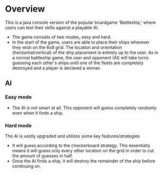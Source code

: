 # Overview
This is a java console version of the popular boardgame 'Battleship,' where users can test their skills against a playable AI.

- The game consists of two modes, easy and hard.
- In the start of the game, users are able to place their ships wherever they wish on the 8x8 grid. The location and orientation (horizontal/vertical) of the ship placement is entirely up to the user.
As in a normal battleship game, the user and opponent (AI) will take turns guessing each other's ships until one of the fleets are completely destroyed and a player is declared a winner.

## AI
### Easy mode 
- The AI is not smart at all. This opponent will guess completely randomly even when it finds a ship.

### Hard mode
The AI is vastly upgraded and utilizes some key features/strategies
- It will guess according to the checkerboard strategy. This essentially means it will guess only every other location on the grid in order to cut the amount of guesses in half.
- Once the AI finds a ship, it will destroy the remainder of the ship before continuing on.
